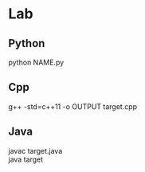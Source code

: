 Lab
====

Python
------
python NAME.py  

Cpp
-----
g++ -std=c++11 -o OUTPUT target.cpp  

Java
----
javac target.java</br>
java target
  
